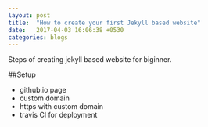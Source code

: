 ```yaml
---
layout: post
title:  "How to create your first Jekyll based website"
date:   2017-04-03 16:06:38 +0530
categories: blogs
---
```

Steps of creating jekyll based website for biginner.

##Setup 
- github.io page
- custom domain
- https with custom domain
- travis CI for deployment